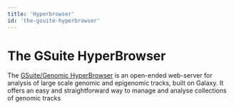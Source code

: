```yaml
---
title: 'Hyperbrowser'
id: 'the-gsuite-hyperbrowser'
---
```


# The GSuite HyperBrowser

The [GSuite/Genomic HyperBrowser](https://hyperbrowser.uio.no) is an open-ended web-server for analysis of large scale genomic and epigenomic tracks, built on Galaxy. It offers an easy and straightforward way to manage and analyse collections of genomic tracks

